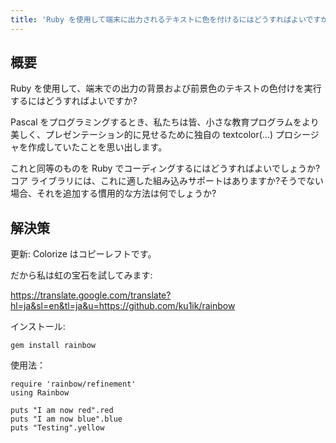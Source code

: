 ```yaml
---
title: 'Ruby を使用して端末に出力されるテキストに色を付けるにはどうすればよいですか?'
---
```


## 概要
Ruby を使用して、端末での出力の背景および前景色のテキストの色付けを実行するにはどうすればよいですか?

Pascal をプログラミングするとき、私たちは皆、小さな教育プログラムをより美しく、プレゼンテーション的に見せるために独自の textcolor(…) プロシージャを作成していたことを思い出します。

これと同等のものを Ruby でコーディングするにはどうすればよいでしょうか?コア ライブラリには、これに適した組み込みサポートはありますか?そうでない場合、それを追加する慣用的な方法は何でしょうか?

## 解決策
更新: Colorize はコピーレフトです。

だから私は虹の宝石を試してみます:

https://translate.google.com/translate?hl=ja&sl=en&tl=ja&u=https://github.com/ku1ik/rainbow

インストール:

```
gem install rainbow

```
使用法：

```
require 'rainbow/refinement'
using Rainbow

puts "I am now red".red
puts "I am now blue".blue
puts "Testing".yellow

```
